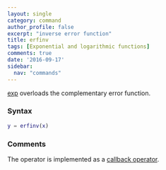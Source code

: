 ```yaml
---
layout: single
category: command
author_profile: false
excerpt: "inverse error function"
title: erfinv
tags: [Exponential and logarithmic functions]
comments: true
date: '2016-09-17'
sidebar:
  nav: "commands"
---
```


[exp](/command/erfinv) overloads the complementary error function.

### Syntax

````matlab
y = erfinv(x)
````

### Comments

The operator is implemented as a  [callback operator](/tutorial/nonlinearoperatorscallback).
